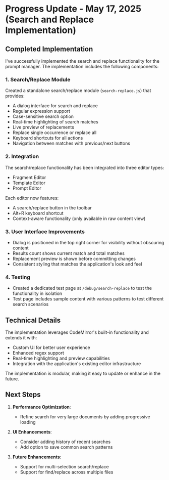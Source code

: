 # Progress Update - May 17, 2025 (Search and Replace Implementation)

## Completed Implementation

I've successfully implemented the search and replace functionality for the prompt manager. The implementation includes the following components:

### 1. Search/Replace Module

Created a standalone search/replace module (`search-replace.js`) that provides:

- A dialog interface for search and replace
- Regular expression support
- Case-sensitive search option
- Real-time highlighting of search matches
- Live preview of replacements
- Replace single occurrence or replace all
- Keyboard shortcuts for all actions
- Navigation between matches with previous/next buttons

### 2. Integration

The search/replace functionality has been integrated into three editor types:

- Fragment Editor
- Template Editor
- Prompt Editor

Each editor now features:

- A search/replace button in the toolbar
- Alt+R keyboard shortcut
- Context-aware functionality (only available in raw content view)

### 3. User Interface Improvements

- Dialog is positioned in the top right corner for visibility without obscuring content
- Results count shows current match and total matches
- Replacement preview is shown before committing changes
- Consistent styling that matches the application's look and feel

### 4. Testing

- Created a dedicated test page at `/debug/search-replace` to test the functionality in isolation
- Test page includes sample content with various patterns to test different search scenarios

## Technical Details

The implementation leverages CodeMirror's built-in functionality and extends it with:

- Custom UI for better user experience
- Enhanced regex support
- Real-time highlighting and preview capabilities
- Integration with the application's existing editor infrastructure

The implementation is modular, making it easy to update or enhance in the future.

## Next Steps

1. **Performance Optimization**:
   - Refine search for very large documents by adding progressive loading
   
2. **UI Enhancements**:
   - Consider adding history of recent searches
   - Add option to save common search patterns

3. **Future Enhancements**:
   - Support for multi-selection search/replace
   - Support for find/replace across multiple files
